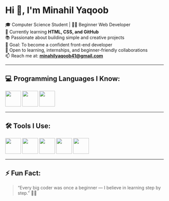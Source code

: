 # Hi 👋, I'm Minahil Yaqoob

🎓 Computer Science Student | 👩‍💻 Beginner Web Developer  
🌱 Currently learning **HTML, CSS, and GitHub**  
📚 Passionate about building simple and creative projects  
🎯 Goal: To become a confident front-end developer  
🤝 Open to learning, internships, and beginner-friendly collaborations  
📫 Reach me at: **minahilyaqoob41@gmail.com**

---

## 💻 Programming Languages I Know:

<p align="left">
  <!-- HTML -->
  <img src="https://cdn.jsdelivr.net/gh/devicons/devicon/icons/html5/html5-original.svg" width="50" height="50"/>

  <!-- C++ -->
  <img src="https://cdn.jsdelivr.net/gh/devicons/devicon/icons/cplusplus/cplusplus-original.svg" width="50" height="50"/>

  <!-- Java -->
  <img src="https://cdn.jsdelivr.net/gh/devicons/devicon/icons/java/java-original.svg" width="50" height="50"/>
</p>

---

## 🛠️ Tools I Use:

<p align="left">
  <!-- VS Code -->
  <img src="https://cdn.jsdelivr.net/gh/devicons/devicon/icons/vscode/vscode-original.svg" width="50" height="50"/>

  <!-- GitHub -->
  <img src="https://cdn.jsdelivr.net/gh/devicons/devicon/icons/github/github-original.svg" width="50" height="50"/>

  <!-- NetBeans -->
  <img src="https://upload.wikimedia.org/wikipedia/commons/9/98/Apache_NetBeans_Logo.svg" width="50" height="50"/>

  <!-- PowerPoint -->
  <img src="https://img.icons8.com/color/48/000000/microsoft-powerpoint-2019--v1.png" width="50" height="50"/>

  <!-- MS Word -->
  <img src="https://img.icons8.com/color/48/000000/microsoft-word-2019--v1.png" width="50" height="50"/>
</p>

---

## ⚡ Fun Fact:
> “Every big coder was once a beginner — I believe in learning step by step.” 👩‍💻
